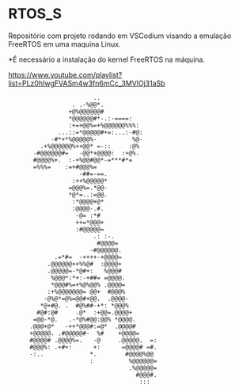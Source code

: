 # RTOS_S

Repositório com projeto rodando em VSCodium visando a emulação FreeRTOS em uma maquina Linux.

*É necessário a instalação do kernel FreeRTOS na máquina.

https://www.youtube.com/playlist?list=PLz0hIwgFVASm4w3fn6mCc_3MVlOj31aSb

                            ..                             
                      . .-%@@*.                           
                     +@%@@@@@@#                           
                     *@@@@@@#*-.:-====:                   
                     :+=+@@%=+%@@@@@@%%%:                 
                  ...::=*@@@@@#+=:...:-#@:                
                -#*+*%@@@@@%-          %@-                
             .+%@@@@@@%++@@* =-::     :@%                 
           -#@@@@@@#=   -@@*+@@@@:  :+@%.                 
           #@@@@%+.  :-+%@@#@@*-=***#*=                   
           =%%%=    :=+#@@@%=                             
                        -##=-==.                          
                      :++%@@@@@*                          
                     =@@@%=.*@@-                          
                     *@*=..:=@@.                          
                      :*@@@@+@*                           
                      :@@@@-.#.                           
                       -@= :*#                            
                       ++=*@@@+                           
                       :#@@@@@=                           
                            .: :-.                        
                             #@@@@=                       
                           -#@@@@@@.                      
                 .=*#=  -++++-+@@@@=                      
               .@@@@@@++%%@#  :@@@@+                      
               .@@@@@=-*@#+:   %@@@#                      
                %@@@*:*+:-+##= =@@@@.                     
                *@@@#%=+%@%@@% .@@@@=                     
               :+%@@@@@@@= @@+  #@@@%                     
              -@%@*=@%=@@#+@@.  .@@@@-                    
             *@+#@. .  #@%##-+*: *@@@%                    
            #@#:@#     .@*  :+@@=.@@@@+                   
           =@@-*@.   .-*@%#@@:@@% *@@@@.                  
          .@@@+@*   -++*@@@#:=@*  .@@@@#                  
          +@@@@@. .#@@@@@#-  %#    +@@@@=                 
          #@@@@# .@@@@%=.   -@     .@@@@@.  =:            
          #@@@%: .+#+:      +:      =@@@@# =#.            
          -:..             *.        #@@@@%@@             
                           :          %@@@@@@=            
                                      .%@@@@@=            
                                        #@@@#.            
                                         :::                                         
                                                                                                
                                                                           
